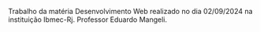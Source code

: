 Trabalho da matéria Desenvolvimento Web realizado no dia 02/09/2024 na instituição Ibmec-Rj. Professor Eduardo Mangeli.
